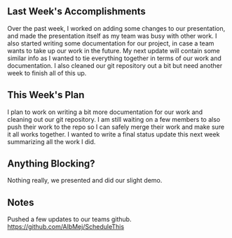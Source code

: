 ## Last Week's Accomplishments

Over the past week, I worked on adding some changes to our presentation, and made the presentation itself as my team was busy with other work. I also started writing some documentation for our project, in case a team wants to take up our work in the future. My next update will contain some similar info as I wanted to tie everything together in terms of our work and documentation. I also cleaned our git repository out a bit but need another week to finish all of this up. 

## This Week's Plan

I plan to work on writing a bit more documentation for our work and cleaning out our git repository. I am still waiting on a few members to also push their work to the repo so I can safely merge their work and make sure it all works together. I wanted to write a final status update this next week summarizing all the work I did. 

## Anything Blocking?

Nothing really, we presented and did our slight demo.

## Notes

Pushed a few updates to our teams github. 
https://github.com/AlbMej/ScheduleThis